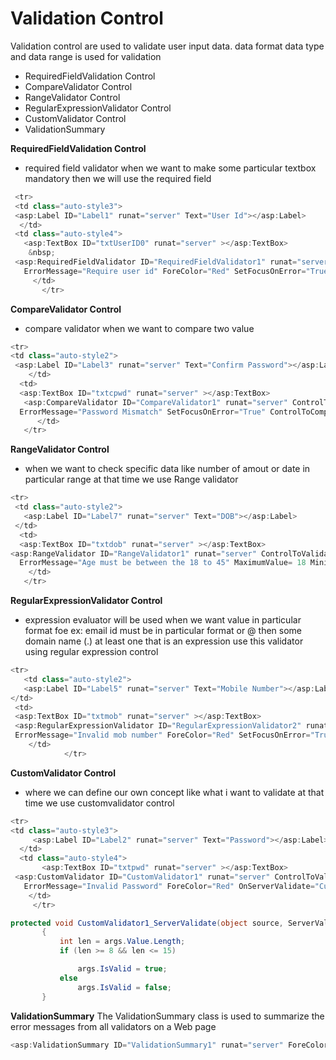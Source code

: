 # Validation Control
   Validation control are used to validate user input data. data format data type and data range is used for validation
   
- RequiredFieldValidation Control
- CompareValidator Control
- RangeValidator Control
- RegularExpressionValidator Control
- CustomValidator Control
- ValidationSummary


**RequiredFieldValidation Control**
- required field validator when we want to make some particular textbox mandatory then we will use the required field
```C#
 <tr>
 <td class="auto-style3">
 <asp:Label ID="Label1" runat="server" Text="User Id"></asp:Label>
  </td>
 <td class="auto-style4">
   <asp:TextBox ID="txtUserID0" runat="server" ></asp:TextBox>
    &nbsp;
 <asp:RequiredFieldValidator ID="RequiredFieldValidator1" runat="server" ControlToValidate="txtUserID0" Display="Dynamic" 
   ErrorMessage="Require user id" ForeColor="Red" SetFocusOnError="True">Invalid user Id</asp:RequiredFieldValidator>
     </td>
       </tr>
```
**CompareValidator Control**
- compare validator when we want to compare two value
```C#
<tr>
<td class="auto-style2">
 <asp:Label ID="Label3" runat="server" Text="Confirm Password"></asp:Label>
    </td>
  <td>
  <asp:TextBox ID="txtcpwd" runat="server" ></asp:TextBox>
   <asp:CompareValidator ID="CompareValidator1" runat="server" ControlToValidate="txtcpwd" Display="Dynamic" 
  ErrorMessage="Password Mismatch" SetFocusOnError="True" ControlToCompare="txtpwd" ForeColor="Red"></asp:CompareValidator>
      </td>
   </tr>
```        

**RangeValidator Control**
- when we want to check specific data like number of amout  or date in particular range at that time we use Range validator
```C#
<tr>
 <td class="auto-style2">
   <asp:Label ID="Label7" runat="server" Text="DOB"></asp:Label>
 </td>
  <td>
  <asp:TextBox ID="txtdob" runat="server" ></asp:TextBox>
<asp:RangeValidator ID="RangeValidator1" runat="server" ControlToValidate="txtdob" Display="Dynamic" 
  ErrorMessage="Age must be between the 18 to 45" MaximumValue= 18 MinimumValue=45 ForeColor="Red" SetFocusOnError="True" Type="Date"></asp:RangeValidator>
    </td>
   </tr>
```


**RegularExpressionValidator Control**
- expression evaluator will be used when we want value in particular format foe ex: email id must be in particular format or @ then some
  domain name (.) at least one that is an expression use this validator using regular expression control
```C#
<tr>
   <td class="auto-style2">
   <asp:Label ID="Label5" runat="server" Text="Mobile Number"></asp:Label>
</td>
 <td>
 <asp:TextBox ID="txtmob" runat="server" ></asp:TextBox>
 <asp:RegularExpressionValidator ID="RegularExpressionValidator2" runat="server" ControlToValidate="txtmob" Display="Dynamic" 
 ErrorMessage="Invalid mob number" ForeColor="Red" SetFocusOnError="True" ValidationExpression="[0-9]{10}"></asp:RegularExpressionValidator>
    </td>
            </tr>
```   
**CustomValidator Control**
- where we can define our own concept like what i want to validate at that time we use customvalidator control
```C#
<tr>
<td class="auto-style3">
     <asp:Label ID="Label2" runat="server" Text="Password"></asp:Label>
  </td>
  <td class="auto-style4">
       <asp:TextBox ID="txtpwd" runat="server" ></asp:TextBox>
 <asp:CustomValidator ID="CustomValidator1" runat="server" ControlToValidate="txtpwd" Display="Dynamic" 
   ErrorMessage="Invalid Password" ForeColor="Red" OnServerValidate="CustomValidator1_ServerValidate" ValidateEmptyText="True"></asp:CustomValidator>
    </td>
     </tr>
 ```    
 ```C#
 protected void CustomValidator1_ServerValidate(object source, ServerValidateEventArgs args)
        {
            int len = args.Value.Length;
            if (len >= 8 && len <= 15)

                args.IsValid = true;
            else
                args.IsValid = false;
        }
```
**ValidationSummary**
The ValidationSummary class is used to summarize the error messages from all validators on a Web page 
```C#
<asp:ValidationSummary ID="ValidationSummary1" runat="server" ForeColor="Red"/>
```
